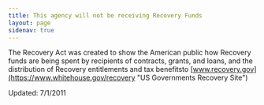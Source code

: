 ```yaml
---
title: This agency will not be receiving Recovery Funds
layout: page
sidenav: true
---
```


The Recovery Act was created to show the American public how Recovery funds are being spent by recipients of contracts, grants, and loans, and the distributio​n of Recovery entitlements and tax benefitsto [www.recovery.gov](https://www.whitehouse.gov/recovery "US Governments Recovery Site")

Updated: 7/1/2011
